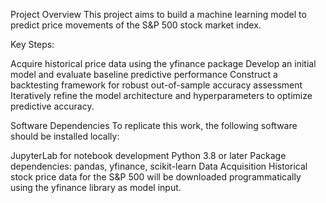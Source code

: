 Project Overview
This project aims to build a machine learning model to predict price movements of the S&P 500 stock market index.

Key Steps:

Acquire historical price data using the yfinance package
Develop an initial model and evaluate baseline predictive performance
Construct a backtesting framework for robust out-of-sample accuracy assessment
Iteratively refine the model architecture and hyperparameters to optimize predictive accuracy.

Software Dependencies
To replicate this work, the following software should be installed locally:

JupyterLab for notebook development
Python 3.8 or later
Package dependencies: pandas, yfinance, scikit-learn
Data Acquisition
Historical stock price data for the S&P 500 will be downloaded programmatically using the yfinance library as model input.
